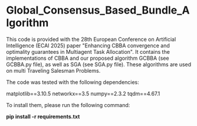 # Global_Consensus_Based_Bundle_Algorithm
This code is provided with the 28th European Conference on Artificial Intelligence (ECAI 2025) paper "Enhancing CBBA convergence and optimality guarantees in Multiagent Task Allocation". It contains the implementations of CBBA and our proposed algorithm GCBBA (see GCBBA.py file), as well as SGA (see SGA.py file). These algorithms are used on multi Traveling Salesman Problems.

The code was tested with the following dependencies:

matplotlib==3.10.5
networkx==3.5
numpy==2.3.2
tqdm==4.67.1

To install them, please run the following command:

**pip install -r requirements.txt**
